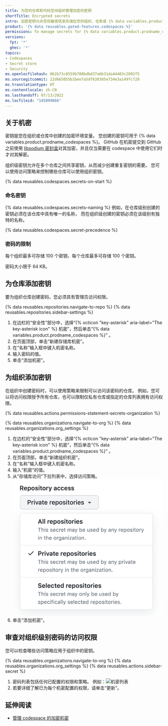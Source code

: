 ```yaml
---
title: 为您的仓库和代码空间组织管理加密的密钥
shortTitle: Encrypted secrets
intro: 加密密钥允许您将敏感信息存储在您的组织、仓库或 {% data variables.product.prodname_codespaces %} 中。
product: '{% data reusables.gated-features.codespaces %}'
permissions: To manage secrets for {% data variables.product.prodname_codespaces %} for an organization, you must be an organization owner.
versions:
  fpt: '*'
  ghec: '*'
topics:
- Codespaces
- Secret store
- Security
ms.openlocfilehash: 062b73c8559b700bdbd37a6b31da44403c2092f5
ms.sourcegitcommit: 22d665055b1bee7a5df630385e734e3a149fc720
ms.translationtype: HT
ms.contentlocale: zh-CN
ms.lasthandoff: 07/13/2022
ms.locfileid: "145099866"
---
```

## <a name="about-secrets"></a>关于机密

密钥是您在组织或仓库中创建的加密环境变量。 您创建的密钥可用于 {% data variables.product.prodname_codespaces %}。 GitHub 在机密提交到 GitHub 之前使用 [libsodium 密封盒](https://libsodium.gitbook.io/doc/public-key_cryptography/sealed_boxes)对其加密，并且仅当需要在 codespace 中使用它们时才对其解密。

组织级密钥允许在多个仓库之间共享密钥，从而减少创建重复密钥的需要。 您可以使用访问策略来控制哪些仓库可以使用组织密钥。 

{% data reusables.codespaces.secrets-on-start %}

### <a name="naming-secrets"></a>命名密钥

{% data reusables.codespaces.secrets-naming %} 例如，在仓库级别创建的密钥必须在该仓库中具有唯一的名称， 而在组织级创建的密钥必须在该级别有独特的名称。

  {% data reusables.codespaces.secret-precedence %}

### <a name="limits-for-secrets"></a>密码的限制

每个组织最多可存储 100 个密钥，每个仓库最多可存储 100 个密钥。

密码大小限于 64 KB。

## <a name="adding-secrets-for-a-repository"></a>为仓库添加密钥

要为组织仓库创建密码，您必须具有管理员访问权限。

{% data reusables.repositories.navigate-to-repo %} {% data reusables.repositories.sidebar-settings %}
1. 在边栏的“安全性”部分中，选择“{% octicon "key-asterisk" aria-label="The key-asterisk icon" %} 机密”，然后单击“{% data variables.product.prodname_codespaces %}” 。
2. 在页面顶部，单击“新建存储库机密”。
3. 在“名称”输入框中键入机密名称。
4. 输入密码的值。
5. 单击“添加机密”。

## <a name="adding-secrets-for-an-organization"></a>为组织添加密钥

在组织中创建密码时，可以使用策略来限制可以访问该密码的仓库。 例如，您可以将访问权限授予所有仓库，也可以限制仅私有仓库或指定的仓库列表拥有访问权限。

{% data reusables.actions.permissions-statement-secrets-organization %}

{% data reusables.organizations.navigate-to-org %} {% data reusables.organizations.org_settings %}
1. 在边栏的“安全性”部分中，选择“{% octicon "key-asterisk" aria-label="The key-asterisk icon" %} 机密”，然后单击“{% data variables.product.prodname_codespaces %}” 。
2. 在页面顶部，单击“新建组织机密”。
3. 在“名称”输入框中键入机密名称。
4. 输入“机密”的值。
5. 从“存储库访问”下拉列表中，选择访问策略。
    ![已选定专用存储库的存储库访问列表](/assets/images/help/codespaces/secret-repository-access.png)
6. 单击“添加机密”。

## <a name="reviewing-access-to-organization-level-secrets"></a>审查对组织级别密码的访问权限

您可以检查哪些访问策略应用于组织中的密钥。

{% data reusables.organizations.navigate-to-org %} {% data reusables.organizations.org_settings %} {% data reusables.actions.sidebar-secret %}
1. 密码列表包括任何已配置的权限和策略。 例如：![机密列表](/assets/images/help/settings/actions-org-secrets-list.png)
1. 若要详细了解已为每个机密配置的权限，请单击“更新”。

## <a name="further-reading"></a>延伸阅读

- [管理 codespace 的加密机密](/codespaces/managing-your-codespaces/managing-encrypted-secrets-for-your-codespaces)
